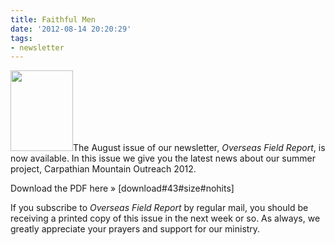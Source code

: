 ```yaml
---
title: Faithful Men
date: '2012-08-14 20:20:29'
tags:
- newsletter
---
```


<img class="alignleft size-full wp-image-1602" title="OFR-August-2012-1" src="https://s3.amazonaws.com/images.ofreport.com/2012/08/OFR-August-2012-1.jpg" alt="" width="100" height="129" />The August issue of our newsletter, <em>Overseas Field Report</em>, is now available. In this issue we give you the latest news about our summer project, Carpathian Mountain Outreach 2012.

Download the PDF here » [download#43#size#nohits]

If you subscribe to <em>Overseas Field Report</em> by regular mail, you should be receiving a printed copy of this issue in the next week or so. As always, we greatly appreciate your prayers and support for our ministry.
